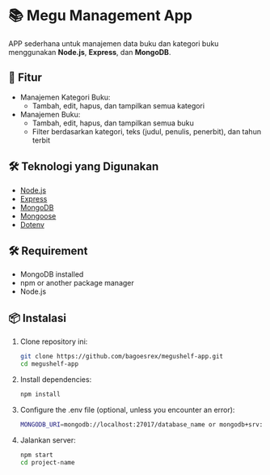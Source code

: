 # 📚 Megu Management App

APP sederhana untuk manajemen data buku dan kategori buku menggunakan **Node.js**, **Express**, dan **MongoDB**.

## 🚀 Fitur

- Manajemen Kategori Buku:
  - Tambah, edit, hapus, dan tampilkan semua kategori
- Manajemen Buku:
  - Tambah, edit, hapus, dan tampilkan semua buku
  - Filter berdasarkan kategori, teks (judul, penulis, penerbit), dan tahun terbit

## 🛠️ Teknologi yang Digunakan

- [Node.js](https://nodejs.org/)
- [Express](https://expressjs.com/)
- [MongoDB](https://www.mongodb.com/)
- [Mongoose](https://mongoosejs.com/)
- [Dotenv](https://www.npmjs.com/package/dotenv)

## 🛠️ Requirement

- MongoDB installed
- npm or another package manager
- Node.js

## 📦 Instalasi

1. Clone repository ini:
   ```bash
   git clone https://github.com/bagoesrex/megushelf-app.git
   cd megushelf-app
   ```
2. Install dependencies:
   ```bash
   npm install
   ```
3. Configure the .env file (optional, unless you encounter an error):
   ```bash
   MONGODB_URI=mongodb://localhost:27017/database_name or mongodb+srv://<username>:<passwordDb>@cluster0.io5olsm.mongodb.net/?retryWrites=true&w=majority&appName=Cluster0
   ```
4. Jalankan server:
   ```bash
   npm start
   cd project-name
   ```
